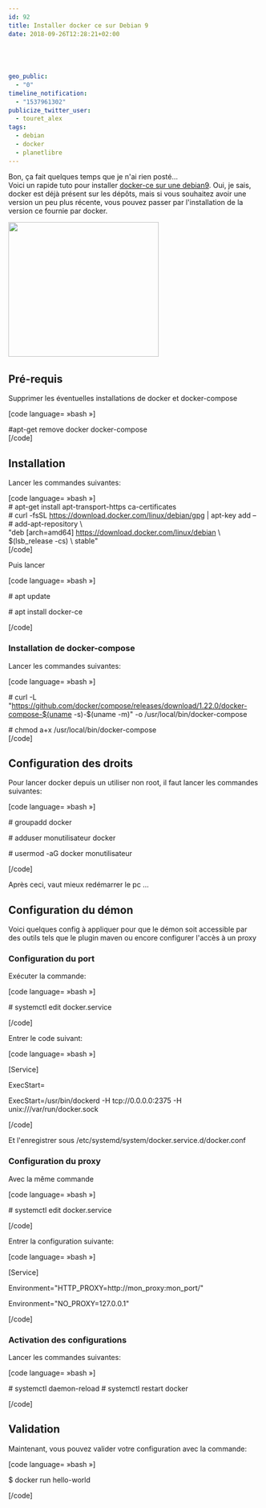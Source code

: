 ```yaml
---
id: 92
title: Installer docker ce sur Debian 9
date: 2018-09-26T12:28:21+02:00




geo_public:
  - "0"
timeline_notification:
  - "1537961302"
publicize_twitter_user:
  - touret_alex
tags:
  - debian
  - docker
  - planetlibre
---
```

Bon, ça fait quelques temps que je n'ai rien posté&#8230;  
Voici un rapide tuto pour installer [docker-ce sur une debian9](https://docs.docker.com/install/linux/docker-ce/debian/). Oui, je sais, docker est déjà présent sur les dépôts, mais si vous souhaitez avoir une version un peu plus récente, vous pouvez passer par l'installation de la version ce fournie par docker.

<img loading="lazy" class="alignnone size-medium wp-image-96" src="/assets/images/2018/09/docker.png?w=300" alt="" width="300" height="268" srcset="/assets/images/2018/09/docker.png 1354w, /assets/images/2018/09/docker-300x268.png 300w, /assets/images/2018/09/docker-1024x914.png 1024w, /assets/images/2018/09/docker-768x685.png 768w" sizes="(max-width: 300px) 100vw, 300px" /> 

## Pré-requis

Supprimer les éventuelles installations de docker et docker-compose

[code language= »bash »]

#apt-get remove docker docker-compose  
[/code]

## Installation

Lancer les commandes suivantes:

[code language= »bash »]  
\# apt-get install apt-transport-https ca-certificates  
\# curl -fsSL https://download.docker.com/linux/debian/gpg | apt-key add &#8211;  
\# add-apt-repository \  
"deb [arch=amd64] https://download.docker.com/linux/debian \  
$(lsb_release -cs) \ stable"  
[/code]

Puis lancer

[code language= »bash »]

\# apt update

\# apt install docker-ce

[/code]

### Installation de docker-compose

Lancer les commandes suivantes:

[code language= »bash »]

\# curl -L "https://github.com/docker/compose/releases/download/1.22.0/docker-compose-$(uname -s)-$(uname -m)" -o /usr/local/bin/docker-compose

\# chmod a+x /usr/local/bin/docker-compose  
[/code]

## Configuration des droits

Pour lancer docker depuis un utiliser non root, il faut lancer les commandes suivantes:

[code language= »bash »]

\# groupadd docker

\# adduser monutilisateur docker

\# usermod -aG docker monutilisateur

[/code]

Après ceci, vaut mieux redémarrer le pc &#8230;

## Configuration du démon

Voici quelques config à appliquer pour que le démon soit accessible par des outils tels que le plugin maven ou encore configurer l'accès à un proxy

### Configuration du port

Exécuter la commande:

[code language= »bash »]

\# systemctl edit docker.service

[/code]

Entrer le code suivant:

[code language= »bash »]

[Service]

ExecStart=

ExecStart=/usr/bin/dockerd -H tcp://0.0.0.0:2375 -H unix:///var/run/docker.sock

[/code]

Et l'enregistrer sous /etc/systemd/system/docker.service.d/docker.conf

### Configuration du proxy

Avec la même commande

[code language= »bash »]

\# systemctl edit docker.service

[/code]

Entrer la configuration suivante:

[code language= »bash »]

[Service]

Environment="HTTP\_PROXY=http://mon\_proxy:mon_port/"

Environment="NO_PROXY=127.0.0.1"

[/code]

### Activation des configurations

Lancer les commandes suivantes:

[code language= »bash »]

\# systemctl daemon-reload # systemctl restart docker

[/code]

## Validation

Maintenant, vous pouvez valider votre configuration avec la commande:

[code language= »bash »]

$ docker run hello-world

[/code]